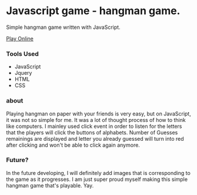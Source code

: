 

# Javascript game - hangman game.
Simple hangman game written with JavaScript.

[Play Online](https://http://hangman-game-ara-kim.herokuapp.com/index.html "Hangman Game online")

 ### Tools Used
* JavaScript
* Jquery 
* HTML
* CSS


### about
 
Playing hangman on paper with your friends is very easy, but on JavaScript, it was not so simple for me.
It was a lot of thought process of how to think like computers. 
I mainley used click event in order to listen for the letters that the players will click the buttons of alphabets. Number of Guesses remainings are displayed and letter you already guessed will turn into red after clicking and won't be able to click again anymore.

### Future?
In the future developing, I will definitely add images that is corresponding to the game as it progresses. I am just super proud myself making this simple hangman game that's playable. Yay.
